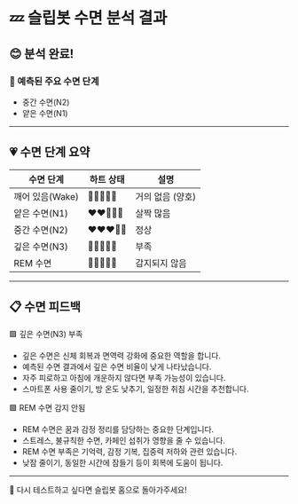 
# 💤 슬립봇 수면 분석 결과

## 😊 분석 완료!

### 🌙 예측된 주요 수면 단계
- 중간 수면(N2)
- 얕은 수면(N1)

---

## 💗 수면 단계 요약

| 수면 단계 | 하트 상태 | 설명 |
|-----------|-----------|------|
| 깨어 있음(Wake) | 🤍🤍🤍🤍🤍 | 거의 없음 (양호) |
| 얕은 수면(N1)   | ❤️❤️🤍🤍🤍 | 살짝 많음 |
| 중간 수면(N2)   | ❤️❤️❤️🤍🤍 | 정상 |
| 깊은 수면(N3)   | 🤍🤍🤍🤍🤍 | 부족 |
| REM 수면        | 🤍🤍🤍🤍🤍 | 감지되지 않음 |

---

## 📋 수면 피드백

🟪 깊은 수면(N3) 부족  
- 깊은 수면은 신체 회복과 면역력 강화에 중요한 역할을 합니다.  
- 예측된 수면 결과에서 깊은 수면 비율이 낮게 나타났습니다.  
- 자주 피로하고 아침에 개운하지 않다면 부족 가능성이 있습니다.  
- 스마트폰 사용 줄이기, 방 온도 낮추기, 일정한 취침 시간을 추천합니다.

🟪 REM 수면 감지 안됨  
- REM 수면은 꿈과 감정 정리를 담당하는 중요한 단계입니다.  
- 스트레스, 불규칙한 수면, 카페인 섭취가 영향을 줄 수 있습니다.  
- REM 수면 부족은 기억력, 감정 기복, 집중력 저하와 관련 있습니다.  
- 낮잠 줄이기, 동일한 시간에 잠들기 등이 회복에 도움이 됩니다.

---

🔁 다시 테스트하고 싶다면 슬립봇 홈으로 돌아가주세요!
